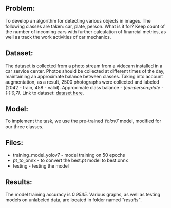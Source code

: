 ## Problem:
To develop an algorithm for detecting various objects in images. The following classes are taken: car, plate, person.
What is it for? Keep count of the number of incoming cars with further calculation of financial metrics, as well as track the work activities of car mechanics.

## Dataset:
The dataset is collected from a photo stream from a videcam installed in a car service center. Photos should be collected at different times of the day, maintaining an approximate balance between classes. Taking into account augmentation, as a result, 2500 photographs were collected and labeled (2042 - train, 458 - valid). Approximate class balance - _(car:person:plate - 1:1:0,7)_. Link to dataset: [dataset here](https://drive.google.com/file/d/1h9YXqBQPVcNbE2OexByA6guXohmZryO4/view?usp=drive_link).

## Model:
To implement the task, we use the pre-trained _Yolov7_ model, modified for our three classes.

## Files:
- training_model_yolov7 - model training on 50 epochs                                                                                                                                                               
- pt_to_onnx - to convert the best.pt model to best.onnx                                                                                                                                                            
- testing - testing the model

## Results:
The model training accuracy is _0.9535_. Various graphs, as well as testing models on unlabeled data, are located in folder named _"results"_.
